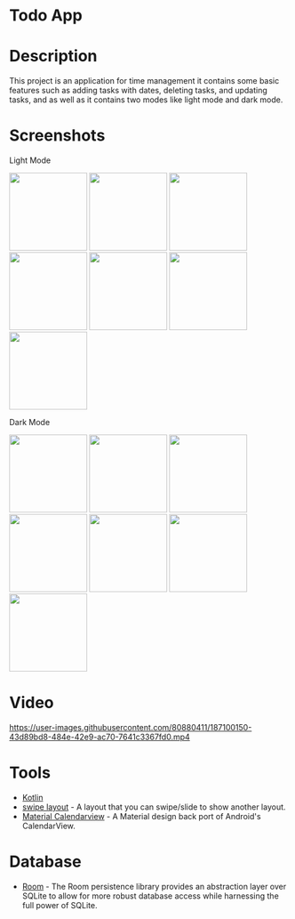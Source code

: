# Todo App

# Description
This project is an application for time management it contains some basic features such as adding tasks with 
dates, deleting tasks, and updating tasks, and as well as it contains two modes like light mode and dark mode.

# Screenshots
Light Mode

<div>
  <img src="https://user-images.githubusercontent.com/80880411/187097774-3265399b-9f11-485b-ae26-87e2b91c0e6b.png"  width="140">
  <img src="https://user-images.githubusercontent.com/80880411/187097782-46cf2b29-5b36-4a83-92d9-be30894335df.png"  width="140">
  <img src="https://user-images.githubusercontent.com/80880411/187097788-6299f551-b9a5-48b2-a6e2-c45324383e61.png"  width="140">
  <img src="https://user-images.githubusercontent.com/80880411/187097800-ee2c23bc-5c90-451f-a76c-4a43b1c79da2.png"  width="140">
  <img src="https://user-images.githubusercontent.com/80880411/187097818-0b538b92-a595-476e-90b5-2e7c83a3390a.png"  width="140">
  <img src="https://user-images.githubusercontent.com/80880411/187097829-a4b9d19c-4122-4b79-9e81-652dc4d509ce.png"  width="140">
  <img src="https://user-images.githubusercontent.com/80880411/187097835-1bedde14-2627-43d3-816a-de1992b194b5.png"  width="140">
</div>



Dark Mode

<div>
  <img src="https://user-images.githubusercontent.com/80880411/187098182-2fd05cdd-9632-4d29-928c-d70780998ab8.png"  width="140">
  <img src="https://user-images.githubusercontent.com/80880411/187098201-32dc361c-c178-49bf-9c34-d95502e3a703.png"  width="140">
  <img src="https://user-images.githubusercontent.com/80880411/187098217-351fa36e-7cfb-4afc-a08f-8241e5c2445d.png"  width="140">
  <img src="https://user-images.githubusercontent.com/80880411/187098232-dc3ff39b-a14c-4230-9294-743bdb026cfb.png"  width="140">
  <img src="https://user-images.githubusercontent.com/80880411/187098242-6cf40de3-2249-4900-9275-044441c8256d.png"  width="140">
  <img src="https://user-images.githubusercontent.com/80880411/187098251-78fdeccc-35d4-41f3-8a32-f50e8b02d1f8.png"  width="140">
  <img src="https://user-images.githubusercontent.com/80880411/187098271-bef9dd0d-b30b-416b-96b8-66680193b8e6.png"  width="140">
</div>

# Video
https://user-images.githubusercontent.com/80880411/187100150-43d89bd8-484e-42e9-ac70-7641c3367fd0.mp4

# Tools
* [Kotlin](https://kotlinlang.org/) 
* [swipe layout](https://github.com/zerobranch/SwipeLayout) - A layout that you can swipe/slide to show another layout.
* [Material Calendarview](https://github.com/prolificinteractive/material-calendarview) - A Material design back port of Android's CalendarView.

# Database
* [Room](https://developer.android.com/training/data-storage/room) - The Room persistence library provides an abstraction layer over SQLite to allow for more robust database access while harnessing the full power of SQLite.
